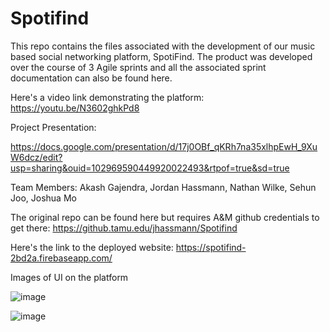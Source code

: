 # Spotifind

This repo contains the files associated with the development of our music based social networking platform, SpotiFind. The product was developed over the course of 3 Agile sprints and all the associated sprint documentation can also be found here.

Here's a video link demonstrating the platform: https://youtu.be/N3602ghkPd8

Project Presentation: 

https://docs.google.com/presentation/d/17j0OBf_qKRh7na35xlhpEwH_9XuW6dcz/edit?usp=sharing&ouid=102969590449920022493&rtpof=true&sd=true

Team Members: Akash Gajendra, Jordan Hassmann, Nathan Wilke, Sehun Joo, Joshua Mo 

The original repo can be found here but requires A&M github credentials to get there:
https://github.tamu.edu/jhassmann/Spotifind

Here's the link to the deployed website: https://spotifind-2bd2a.firebaseapp.com/


Images of UI on the platform

![image](https://user-images.githubusercontent.com/55374010/197074112-365fe0da-85b0-48f8-adde-8176ed331c9d.png)

![image](https://user-images.githubusercontent.com/55374010/197074935-5d32b0e6-5b9b-47f0-aaa7-a269050e8bb8.png)

